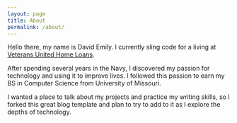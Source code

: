 ```yaml
---
layout: page
title: About
permalink: /about/
---
```


Hello there, my name is David Emily. I currently sling code for a living at [Veterans United Home Loans](https://www.veteransunited.com/).  

After spending several years in the Navy, I discovered my passion for technology and using it to improve lives. I followed this passion to earn my BS in Computer Science from University of Missouri.  

I wanted a place to talk about my projects and practice my writing skills, so I forked this great blog template and plan to try to add to it as I explore the depths of technology.

